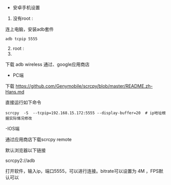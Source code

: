 
- 安卓手机设置


1. 没有root :


连上电脑，安装adb套件


```
adb tcpip 5555

```


2. root :
3. 

下载 adb wireless 通过、google应用商店


- PC端


下载 https://github.com/Genymobile/scrcpy/blob/master/README.zh-Hans.md


直接运行如下命令

```
scrcpy  -S  --tcpip=192.168.15.172:5555 --display-buffer=20  # ip地址根据实际情况修改

```

-IOS端

通过应用商店下载scrcpy remote

默认浏览器以下链接

scrcpy2://adb

打开软件，输入ip，端口5555，可以进行连接。bitrate可以设置为 4M ，FPS默认可以 
